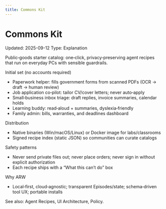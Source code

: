```yaml
---
title: Commons Kit
---
```


# Commons Kit
Updated: 2025-09-12
Type: Explanation

Public‑goods starter catalog: one‑click, privacy‑preserving agent recipes that run on everyday PCs with sensible guardrails.

Initial set (no accounts required)
- Paperwork helper: fills government forms from scanned PDFs (OCR → draft → human review)
- Job application co‑pilot: tailor CV/cover letters; never auto‑apply
- Small‑business inbox triage: draft replies, invoice summaries, calendar holds
- Learning buddy: read‑aloud + summaries, dyslexia‑friendly
- Family admin: bills, warranties, and deadlines dashboard

Distribution
- Native binaries (Win/macOS/Linux) or Docker image for labs/classrooms
- Signed recipe index (static JSON) so communities can curate catalogs

Safety patterns
- Never send private files out; never place orders; never sign in without explicit authorization
- Each recipe ships with a “What this can’t do” box

Why ARW
- Local‑first, cloud‑agnostic; transparent Episodes/state; schema‑driven tool UX; portable installs

See also: Agent Recipes, UI Architecture, Policy.

